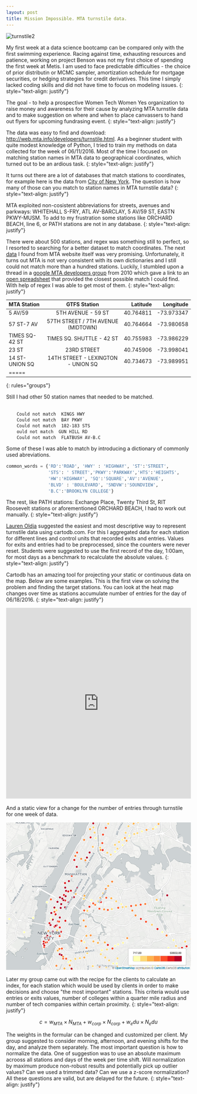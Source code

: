 ```yaml
---
layout: post
title: Mission Impossible. MTA turnstile data.
---
```

![turnstile2](https://farm8.staticflickr.com/7541/15217776574_846f1afdc4_b.jpg)

My first week at a data science bootcamp can be compared only with the first swimming experience. Racing against time, exhausting resources and patience, working on project Benson was not my first choice of spending the first week at Metis. I am used to face predictable difficulties  - the choice of prior distributin or MCMC sampler, amortization schedule for mortgage securities, or hedging strategies for credit derivatives. This time I simply lacked coding skills and did not have time to focus on modeling issues.
{: style="text-align: justify"}

The goal  - to help a prospective Women Tech Women Yes organization to raise money and awareness for their cause by analyzing MTA turnstile data and to make suggestion on where and when to place canvassers to hand out flyers for upcoming fundrasing event.
{: style="text-align: justify"}

The data was easy to find and download: http://web.mta.info/developers/turnstile.html. As a beginner student with quite modest knowledge of Python, I tried to train my methods on data collected for the week of 06/11/2016. Most of the time I focused on matching station names in MTA data to geographical coordinates, which turned out to be an ardious task.
{: style="text-align: justify"}

It turns out there are a lot of databases that match stations to coordinates, for example here is the data from [City of New York](https://data.cityofnewyork.us/Transportation/Subway-Entrances/drex-xx56). The question is how many of those can you match to station names in MTA turnstile data? 
{: style="text-align: justify"}

MTA exploited non-cosistent abbreviations for streets, avenues and parkways: WHITEHALL S-FRY, ATL AV-BARCLAY, 5 AV/59 ST, EASTN PKWY-MUSM. To add to my frustration some stations like ORCHARD BEACH, line 6, or PATH stations are not in any database.
{: style="text-align: justify"}

There were about 500 stations, and regex was something still to perfect, so I resorted to searching for a better dataset to match coordinates. The next [data]([http://web.mta.info/developers/sbwy_entrance.html) I found from MTA website itself was very promising. Unfortunately, it turns out MTA is not very consistent with its own dictionaries and I still could not match more than a hundred stations. Luckily, I stumbled upon a thread in a [google MTA developers group](https://groups.google.com/forum/#!topic/mtadeveloperresources/rUnkyRQDN3s) from 2010 which gave a link to an [open spreadsheet](https://docs.google.com/spreadsheets/d/10sz0xWODQ02Kemx6ovS0NLQ_gA0YV9YQtdD7uiCcyjI/edit?hl=en&authkey=CMTzrvwE#gid=4) that provided the closest possible match I could find. With help of regex I was able to get most of them. 
{: style="text-align: justify"}


| MTA Station |  GTFS Station  | Latitude | Longitude |
|:--------|:---------:|--------:|--------:|
| 5 AV/59      |  5TH AVENUE - 59 ST|  40.764811  |  -73.973347  |
| 57 ST-7 AV     |  57TH STREET / 7TH AVENUE (MIDTOWN)  |  40.764664  |  -73.980658   |
| TIMES SQ-42 ST |TIMES  SQ. SHUTTLE - 42 ST|  40.755983  |  -73.986229  |
| 23 ST     | 23RD STREET | 40.745906 |  -73.998041  |
| 14 ST-UNION SQ | 14TH STREET - LEXINGTON - UNION SQ |  40.734673  |  -73.989951 |
|=====
{: rules="groups"}


Still I had other 50 station names that needed to be matched.

```

    Could not match  KINGS HWY
    Could not match  BAY PKWY
    Could not match  182-183 STS
    ould not match  GUN HILL RD
    Could not match  FLATBUSH AV-B.C

```

Some of these I was able to match by introducing a dictionary of commonly used abreviations.


```python
common_words = {'RD':'ROAD', 'HWY' : 'HIGHWAY', 'ST':'STREET',
                'STS': ' STREET','PKWY':'PARKWAY','HTS':'HEIGHTS',
                'HW':'HIGHWAY', 'SQ':'SQUARE','AV':'AVENUE',
                'BLVD' : 'BOULEVARD', 'SNDVW':'SOUNDVIEW', 
                'B.C':'BROOKLYN COLLEGE'}

```

The rest, like PATH stations: Exchange Place, Twenty Third St, RIT Roosevelt stations or aforementioned ORCHARD BEACH, I had to work out manually.
{: style="text-align: justify"}

[Lauren Oldja](http://laurenoldja.net/) suggested the easiest and most descriptive way to represent turnstile data using cartodb.com. For this I aggregated data for each station for different lines and control units that recorded exits and entries. Values for exits and entries had to be preprocessed, since the counters were never reset. Students were suggested to use the first record of the day, 1:00am, for most days as a benchmark to recalculate the absolute values.
{: style="text-align: justify"}

Cartodb has an amazing tool for projecting your static or continuous data on the map. Below are some examples. This is the first view on solving the problem and finding the target stations. You can look at the heat map changes over time as stations accumulate number of entries for the day of 06/18/2016.
{: style="text-align: justify"}

<iframe width="100%" height="520" frameborder="0" src="https://jpiterbarg.cartodb.com/viz/5d964966-43a9-11e6-8279-0ea31932ec1d/embed_map" allowfullscreen webkitallowfullscreen mozallowfullscreen oallowfullscreen msallowfullscreen></iframe>


And a static view for a change for the number of entries through turnstile for one week of data.


![cartodbmap2](https://github.com/jpiter/jpiter.github.io/blob/master/_posts/mtacolorplex.png?raw=true)


Later my group came out with the recipe for the clients to calculate an index, for each station which would be used by clients in order to make decisions and choose "the most important" stations. This criteria would use entries or exits values, number of colleges within a quarter mile radius and number of tech companies within certain proximity.
{: style="text-align: justify"}

$$ 
c = w_{MTA} \times N_{MTA} + w_{corp} \times N_{corp} + w_edu \times N_edu 
$$

The weights in the formular can be changed and customized per client. My group suggested to consider morning, afternoon, and evening shifts for the day, and analyze them separately. The most important question is how to normalize the data. One of suggestion was to use an absolute maximum acrooss all stations and days of the week per time shift. Will normalization by maximum produce non-robust results and potentially pick up outlier values? Can we used a trimmed data? Can we use a z-score normalization? All these questions are valid, but are delayed for the future.
{: style="text-align: justify"}

